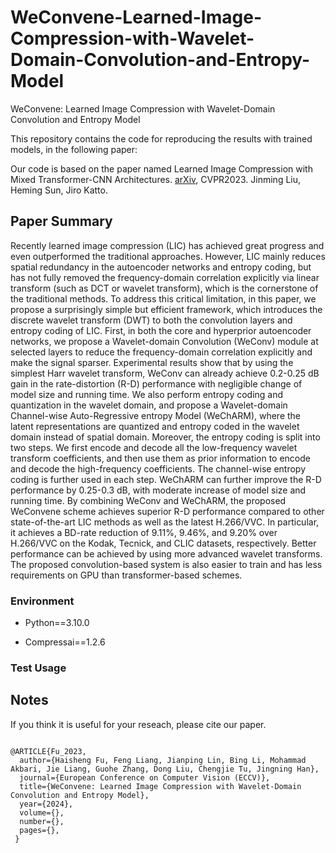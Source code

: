 # WeConvene-Learned-Image-Compression-with-Wavelet-Domain-Convolution-and-Entropy-Model
WeConvene: Learned Image Compression with  Wavelet-Domain Convolution and Entropy Model



This repository contains the code for reproducing the results with trained models, in the following paper:

Our code is based on the paper named Learned Image Compression with Mixed Transformer-CNN Architectures. [arXiv](https://arxiv.org/abs/2303.14978), CVPR2023. Jinming Liu, Heming Sun, Jiro Katto.



## Paper Summary

Recently learned image compression (LIC) has achieved great progress and even outperformed the traditional approaches. However, LIC mainly reduces spatial redundancy in the autoencoder networks and entropy coding, but has not fully removed the frequency-domain correlation explicitly via linear transform (such as DCT or wavelet transform), which is the cornerstone of the traditional methods. To address this critical limitation, in this paper, we propose a surprisingly simple but efficient framework, which introduces the discrete wavelet transform (DWT) to both the convolution layers and entropy coding of LIC. First, in both the core and hyperprior autoencoder networks, we propose a Wavelet-domain Convolution (WeConv) module at selected layers to reduce the frequency-domain correlation explicitly and make the signal sparser. Experimental results show that by using the simplest Harr wavelet transform, WeConv can already achieve 0.2-0.25 dB gain in the rate-distortion (R-D) performance with negligible change of model size and running time. We also perform entropy coding and quantization in the wavelet domain, and propose a Wavelet-domain Channel-wise Auto-Regressive entropy Model (WeChARM), where the latent representations are quantized and entropy coded in the wavelet domain instead of spatial domain. Moreover, the entropy coding is split into two steps. We first encode and decode all the low-frequency wavelet transform coefficients, and then use them as prior information to encode and decode the high-frequency coefficients. The channel-wise entropy coding is further used in each step. WeChARM can further improve the R-D performance by 0.25-0.3 dB, with moderate increase of model size and running time. By combining WeConv and WeChARM, the proposed WeConvene scheme achieves superior R-D performance compared to other state-of-the-art LIC methods as well as the latest H.266/VVC. In particular, it achieves a BD-rate reduction of 9.11%, 9.46%, and 9.20% over H.266/VVC on the Kodak, Tecnick, and CLIC datasets, respectively. Better performance can be achieved by using more advanced wavelet transforms. The proposed convolution-based system is also easier to train and has less requirements on GPU than transformer-based schemes.

### Environment 

* Python==3.10.0

* Compressai==1.2.6


### Test Usage




## Notes


If you think it is useful for your reseach, please cite our paper. 
```

@ARTICLE{Fu_2023,
  author={Haisheng Fu, Feng Liang, Jianping Lin, Bing Li, Mohammad Akbari, Jie Liang, Guohe Zhang, Dong Liu, Chengjie Tu, Jingning Han},
  journal={European Conference on Computer Vision (ECCV)}, 
  title={WeConvene: Learned Image Compression with Wavelet-Domain Convolution and Entropy Model}, 
  year={2024},
  volume={},
  number={},
  pages={},
 }

```

